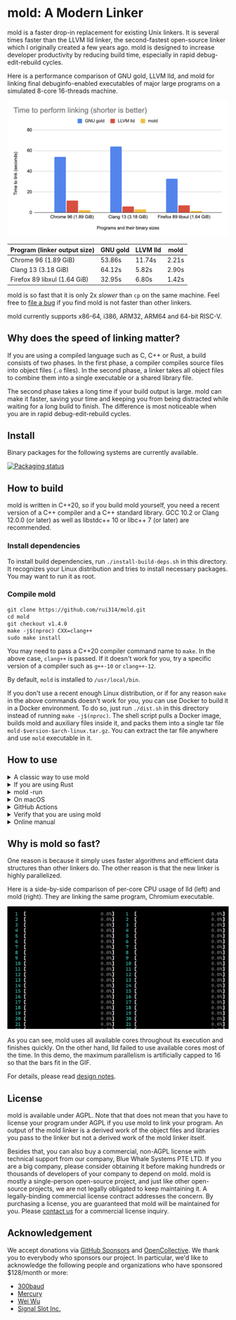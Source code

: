 # mold: A Modern Linker

mold is a faster drop-in replacement for existing Unix linkers.
It is several times faster than the LLVM lld linker, the second-fastest
open-source linker which I originally created a few years ago.
mold is designed to increase developer productivity by reducing
build time, especially in rapid debug-edit-rebuild cycles.

Here is a performance comparison of GNU gold, LLVM lld, and mold for
linking final debuginfo-enabled executables of major large programs
on a simulated 8-core 16-threads machine.

![Link speed comparison](docs/comparison.png)

| Program (linker output size)  | GNU gold | LLVM lld | mold
|-------------------------------|----------|----------|--------
| Chrome 96 (1.89 GiB)          | 53.86s   | 11.74s   | 2.21s
| Clang 13 (3.18 GiB)           | 64.12s   | 5.82s    | 2.90s
| Firefox 89 libxul (1.64 GiB)  | 32.95s   | 6.80s    | 1.42s

mold is so fast that it is only 2x _slower_ than `cp` on the same
machine. Feel free to [file a bug](https://github.com/rui314/mold/issues)
if you find mold is not faster than other linkers.

mold currently supports x86-64, i386, ARM32, ARM64 and 64-bit RISC-V.

## Why does the speed of linking matter?

If you are using a compiled language such as C, C++ or Rust, a build
consists of two phases. In the first phase, a compiler compiles
source files into object files (`.o` files). In the second phase,
a linker takes all object files to combine them into a single executable
or a shared library file.

The second phase takes a long time if your build output is large.
mold can make it faster, saving your time and keeping you from being
distracted while waiting for a long build to finish. The difference is
most noticeable when you are in rapid debug-edit-rebuild cycles.

## Install

Binary packages for the following systems are currently available.

[![Packaging status](https://repology.org/badge/vertical-allrepos/mold.svg)](https://repology.org/project/mold/versions)

## How to build

mold is written in C++20, so if you build mold yourself, you need a
recent version of a C++ compiler and a C++ standard library. GCC 10.2
or Clang 12.0.0 (or later) as well as libstdc++ 10 or libc++ 7 (or
later) are recommended.

### Install dependencies

To install build dependencies, run `./install-build-deps.sh` in this
directory. It recognizes your Linux distribution and tries to install
necessary packages. You may want to run it as root.

### Compile mold

```shell
git clone https://github.com/rui314/mold.git
cd mold
git checkout v1.4.0
make -j$(nproc) CXX=clang++
sudo make install
```

You may need to pass a C++20 compiler command name to `make`.
In the above case, `clang++` is passed. If it doesn't work for you,
try a specific version of a compiler such as `g++-10` or `clang++-12`.

By default, `mold` is installed to `/usr/local/bin`.

If you don't use a recent enough Linux distribution, or if for any reason
`make` in the above commands doesn't work for you, you can use Docker to
build it in a Docker environment. To do so, just run `./dist.sh` in this
directory instead of running `make -j$(nproc)`. The shell script pulls a
Docker image, builds mold and auxiliary files inside it, and packs
them into a single tar file `mold-$version-$arch-linux.tar.gz`.
You can extract the tar file anywhere and use `mold` executable in it.

## How to use

<details><summary>A classic way to use mold</summary>

On Unix, the linker command (which is usually `/usr/bin/ld`) is
invoked indirectly by the compiler driver (which is usually `cc`,
`gcc` or `clang`), which is typically in turn indirectly invoked by
`make` or some other build system command.

If you can specify an additional command line option to your compiler
driver by modifying build system's config files, add one of the
following flags to use `mold` instead of `/usr/bin/ld`:

- Clang: pass `-fuse-ld=mold`

- GCC 12.1.0 or later: pass `-fuse-ld=mold`

- GCC before 12.1.0: `-fuse-ld` does not accept `mold` as a valid
  argument, so you need to use `-B` option instead. `-B` is an option
  to tell GCC where to look for external commands such as `ld`.

  If you have installed mold with `make install`, there should be a
  directory named `/usr/libexec/mold` (or `/usr/local/libexec/mold`,
  depending on your `$PREFIX`), and `ld` command should be there. The
  `ld` is actually a symlink to `mold`. So, all you need is to pass
  `-B/usr/libexec/mold` (or `-B/usr/local/libexec/mold`) to GCC.

If you haven't installed `mold` to any `$PATH`, you can still pass
`-fuse-ld=/absolute/path/to/mold` to clang to use mold. GCC does not
take an absolute path as an argument for `-fuse-ld` though.

</details>

<details><summary>If you are using Rust</summary>

Create `.cargo/config.toml` in your project directory with the following:

```
[target.x86_64-unknown-linux-gnu]
linker = "clang"
rustflags = ["-C", "link-arg=-fuse-ld=/path/to/mold"]
```

where `/path/to/mold` is an absolute path to `mold` exectuable.
Please make sure you have installed `clang`.

If you want to use mold for all projects, put the above snippet to
`~/.cargo/config.toml`.

</details>

<details><summary>mold -run</summary>

It is sometimes very hard to pass an appropriate command line option
to `cc` to specify an alternative linker.  To deal with the situation,
mold has a feature to intercept all invocations of `ld`, `ld.lld` or
`ld.gold` and redirect it to itself. To use the feature, run `make`
(or another build command) as a subcommand of mold as follows:

```shell
mold -run make <make-options-if-any>
```

Internally, mold invokes a given command with `LD_PRELOAD` environment
variable set to its companion shared object file. The shared object
file intercepts all function calls to `exec(3)`-family functions to
replace `argv[0]` with `mold` if it is `ld`, `ld.gold` or `ld.lld`.

</details>

<details><summary>On macOS</summary>

mold/macOS is available as an alpha version. It can be used to build not
only macOS apps but also iOS apps because their binary formats are the same.

The command name of mold/macOS is `ld64.mold`. If you build mold on macOS,
it still produces `mold` and `ld.mold`, but these executables are useful
only for cross compilation (i.e. building Linux apps on macOS.)

If you find any issue with mold/macOS, please file it to
<a href=https://github.com/rui314/mold/issues>our GitHub Issues</a>.

</details>

<details><summary>GitHub Actions</summary>

You can use our <a href=https://github.com/rui314/setup-mold>setup-mold</a>
GitHub Action to speed up GitHub-hosted continuous build. GitHub Actions
runs on a two-core machine, but mold is still significantly faster than
the default GNU linker there especially when a program being linked is
large.

</details>

<details><summary>Verify that you are using mold</summary>

mold leaves its identification string in `.comment` section in an output
file. You can print it out to verify that you are actually using mold.

```shell
$ readelf -p .comment <executable-file>

String dump of section '.comment':
  [     0]  GCC: (Ubuntu 10.2.0-5ubuntu1~20.04) 10.2.0
  [    2b]  mold 9a1679b47d9b22012ec7dfbda97c8983956716f7
```

If `mold` is in `.comment`, the file is created by mold.

</details>

<details><summary>Online manual</summary>

Since mold is a drop-in replacement, you should be able to use it
without reading its manual. But just in case you need it, it's available
online at <a href=https://rui314.github.io/mold.html>here</a>.
You can also read the same manual by `man mold`.

</details>

## Why is mold so fast?

One reason is because it simply uses faster algorithms and efficient
data structures than other linkers do. The other reason is that the
new linker is highly parallelized.

Here is a side-by-side comparison of per-core CPU usage of lld (left)
and mold (right). They are linking the same program, Chromium
executable.

![CPU usage comparison in htop animation](docs/htop.gif)

As you can see, mold uses all available cores throughout its execution
and finishes quickly. On the other hand, lld failed to use available
cores most of the time. In this demo, the maximum parallelism is
artificially capped to 16 so that the bars fit in the GIF.

For details, please read [design notes](docs/design.md).

## License

mold is available under AGPL. Note that that does not mean that you
have to license your program under AGPL if you use mold to link your
program. An output of the mold linker is a derived work of the object
files and libraries you pass to the linker but not a derived work of
the mold linker itself.

Besides that, you can also buy a commercial, non-AGPL license with
technical support from our company, Blue Whale Systems PTE LTD. If you
are a big company, please consider obtaining it before making hundreds
or thousands of developers of your company to depend on mold. mold is
mostly a single-person open-source project, and just like other
open-source projects, we are not legally obligated to keep maintaining
it. A legally-binding commercial license contract addresses the
concern. By purchasing a license, you are guaranteed that mold will be
maintained for you. Please [contact us](mailto:contact@bluewhale.systems)
for a commercial license inquiry.

## Acknowledgement

We accept donations via [GitHub Sponsors](https://github.com/sponsors/rui314)
and [OpenCollective](https://opencollective.com/mold-linker).
We thank you to everybody who sponsors our project. In particular,
we'd like to acknowledge the following people and organizations who
have sponsored $128/month or more:

- [300baud](https://github.com/300baud)
- [Mercury](https://github.com/MercuryTechnologies)
- [Wei Wu](https://github.com/lazyparser)
- [Signal Slot Inc.](https://github.com/signal-slot)
